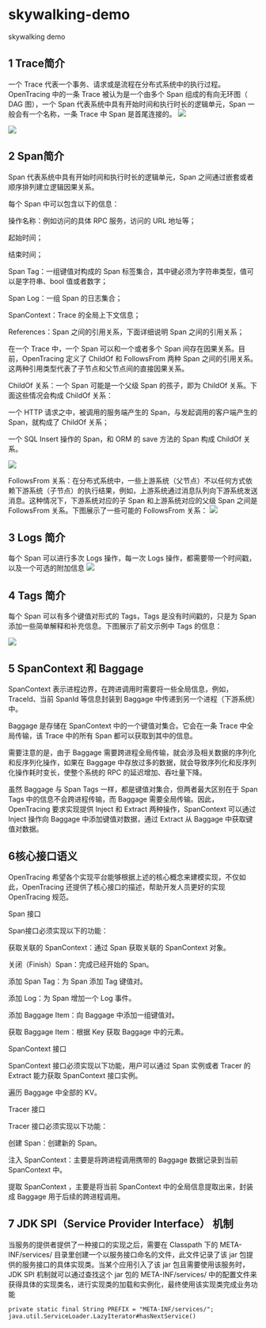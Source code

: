 # skywalking-demo
skywalking demo

## 1 Trace简介
一个 Trace 代表一个事务、请求或是流程在分布式系统中的执行过程。OpenTracing 中的一条 Trace 被认为是一个由多个 Span 组成的有向无环图（ DAG 图），一个 Span 代表系统中具有开始时间和执行时长的逻辑单元，Span 一般会有一个名称，一条 Trace 中 Span 是首尾连接的。
![](assets/16382417038064.jpg)

![](assets/16382417217308.jpg)


## 2 Span简介
Span 代表系统中具有开始时间和执行时长的逻辑单元，Span 之间通过嵌套或者顺序排列建立逻辑因果关系。

每个 Span 中可以包含以下的信息：

操作名称：例如访问的具体 RPC 服务，访问的 URL 地址等；

起始时间；

结束时间；

Span Tag：一组键值对构成的 Span 标签集合，其中键必须为字符串类型，值可以是字符串、bool 值或者数字；

Span Log：一组 Span 的日志集合；

SpanContext：Trace 的全局上下文信息；

References：Span 之间的引用关系，下面详细说明 Span 之间的引用关系；

在一个 Trace 中，一个 Span 可以和一个或者多个 Span 间存在因果关系。目前，OpenTracing 定义了 ChildOf 和 FollowsFrom 两种 Span 之间的引用关系。这两种引用类型代表了子节点和父节点间的直接因果关系。

ChildOf 关系：一个 Span 可能是一个父级 Span 的孩子，即为 ChildOf 关系。下面这些情况会构成 ChildOf 关系：

一个 HTTP 请求之中，被调用的服务端产生的 Span，与发起调用的客户端产生的 Span，就构成了 ChildOf 关系；

一个 SQL Insert 操作的 Span，和 ORM 的 save 方法的 Span 构成 ChildOf 关系。

![](assets/16382418363083.jpg)


FollowsFrom 关系：在分布式系统中，一些上游系统（父节点）不以任何方式依赖下游系统（子节点）的执行结果，例如，上游系统通过消息队列向下游系统发送消息。这种情况下，下游系统对应的子 Span 和上游系统对应的父级 Span 之间是 FollowsFrom 关系。下图展示了一些可能的 FollowsFrom 关系：
![](assets/16382418738807.jpg)


## 3 Logs 简介
每个 Span 可以进行多次 Logs 操作，每一次 Logs 操作，都需要带一个时间戳，以及一个可选的附加信息
![](assets/16382423422582.jpg)

## 4 Tags 简介
每个 Span 可以有多个键值对形式的 Tags，Tags 是没有时间戳的，只是为 Span 添加一些简单解释和补充信息。下图展示了前文示例中 Tags 的信息：

![](assets/16382424215908.jpg)

## 5 SpanContext 和 Baggage
SpanContext 表示进程边界，在跨进调用时需要将一些全局信息，例如，TraceId、当前 SpanId 等信息封装到 Baggage 中传递到另一个进程（下游系统）中。


Baggage 是存储在 SpanContext 中的一个键值对集合。它会在一条 Trace 中全局传输，该 Trace 中的所有 Span 都可以获取到其中的信息。

需要注意的是，由于 Baggage 需要跨进程全局传输，就会涉及相关数据的序列化和反序列化操作，如果在 Baggage 中存放过多的数据，就会导致序列化和反序列化操作耗时变长，使整个系统的 RPC 的延迟增加、吞吐量下降。



虽然 Baggage 与 Span Tags 一样，都是键值对集合，但两者最大区别在于 Span Tags 中的信息不会跨进程传输，而 Baggage 需要全局传输。因此，OpenTracing 要求实现提供 Inject 和 Extract 两种操作，SpanContext 可以通过 Inject 操作向 Baggage 中添加键值对数据，通过 Extract 从 Baggage 中获取键值对数据。

## 6核心接口语义
OpenTracing 希望各个实现平台能够根据上述的核心概念来建模实现，不仅如此，OpenTracing 还提供了核心接口的描述，帮助开发人员更好的实现 OpenTracing 规范。

Span 接口

Span接口必须实现以下的功能：

获取关联的 SpanContext：通过 Span 获取关联的 SpanContext 对象。

关闭（Finish）Span：完成已经开始的 Span。

添加 Span Tag：为 Span 添加 Tag 键值对。

添加 Log：为 Span 增加一个 Log 事件。

添加 Baggage Item：向 Baggage 中添加一组键值对。

获取 Baggage Item：根据 Key 获取 Baggage 中的元素。

SpanContext 接口

SpanContext 接口必须实现以下功能，用户可以通过 Span 实例或者 Tracer 的 Extract 能力获取 SpanContext 接口实例。

遍历 Baggage 中全部的 KV。

Tracer 接口

Tracer 接口必须实现以下功能：

创建 Span：创建新的 Span。

注入 SpanContext：主要是将跨进程调用携带的 Baggage 数据记录到当前 SpanContext 中。

提取 SpanContext ，主要是将当前 SpanContext 中的全局信息提取出来，封装成 Baggage 用于后续的跨进程调用。

## 7 JDK SPI（Service Provider Interface） 机制
当服务的提供者提供了一种接口的实现之后，需要在 Classpath 下的 META-INF/services/ 目录里创建一个以服务接口命名的文件，此文件记录了该 jar 包提供的服务接口的具体实现类。当某个应用引入了该 jar 包且需要使用该服务时，JDK SPI 机制就可以通过查找这个 jar 包的 META-INF/services/ 中的配置文件来获得具体的实现类名，进行实现类的加载和实例化，最终使用该实现类完成业务功能
```
private static final String PREFIX = "META-INF/services/";
java.util.ServiceLoader.LazyIterator#hasNextService()

```
